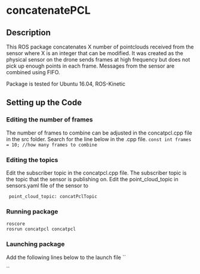 # concatenatePCL 

## Description
This ROS package concatenates X number of pointclouds received from the sensor where X is an integer that can be modified. 
It was created as the physical sensor on the drone sends frames at high frequency but does not pick up enough points in each frame. Messages from the sensor are combined using FIFO. 

Package is tested for Ubuntu 16.04, ROS-Kinetic 

## Setting up the Code 
### Editing the number of frames
The number of frames to combine can be adjusted in the concatpcl.cpp file in the src folder. Search for the line below in the .cpp file. 
``
const int frames = 10; //how many frames to combine
``

### Editing the topics
Edit the subscriber topic in the concatpcl.cpp file. The subscriber topic is the topic that the sensor is publishing on. 
Edit the point_cloud_topic in sensors.yaml file of the sensor to
```
 point_cloud_topic: concatPclTopic
```
### Running package
```
roscore
rosrun concatpcl concatpcl
```

### Launching package
Add the following lines below to the launch file
 ``
 <!-- rosrun concat_pcl -->
   <node name="concat_pcl" pkg="concat_pcl" type="concat_pcl"></node>
``
